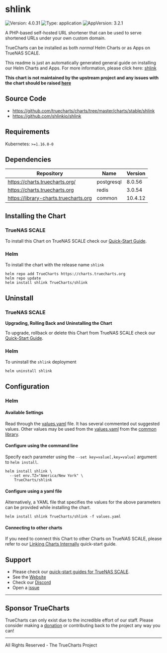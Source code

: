 # shlink

![Version: 4.0.31](https://img.shields.io/badge/Version-4.0.31-informational?style=flat-square) ![Type: application](https://img.shields.io/badge/Type-application-informational?style=flat-square) ![AppVersion: 3.2.1](https://img.shields.io/badge/AppVersion-3.2.1-informational?style=flat-square)

A PHP-based self-hosted URL shortener that can be used to serve shortened URLs under your own custom domain.

TrueCharts can be installed as both *normal* Helm Charts or as Apps on TrueNAS SCALE.

This readme is just an automatically generated general guide on installing our Helm Charts and Apps.
For more information, please click here: [shlink](https://truecharts.org/docs/charts/stable/shlink)

**This chart is not maintained by the upstream project and any issues with the chart should be raised [here](https://github.com/truecharts/charts/issues/new/choose)**

## Source Code

* <https://github.com/truecharts/charts/tree/master/charts/stable/shlink>
* <https://github.com/shlinkio/shlink>

## Requirements

Kubernetes: `>=1.16.0-0`

## Dependencies

| Repository | Name | Version |
|------------|------|---------|
| https://charts.truecharts.org/ | postgresql | 8.0.56 |
| https://charts.truecharts.org | redis | 3.0.54 |
| https://library-charts.truecharts.org | common | 10.4.12 |

## Installing the Chart

### TrueNAS SCALE

To install this Chart on TrueNAS SCALE check our [Quick-Start Guide](https://truecharts.org/docs/manual/SCALE%20Apps/Quick-Start%20Guides/Installing-an-App).

### Helm

To install the chart with the release name `shlink`

```console
helm repo add TrueCharts https://charts.truecharts.org
helm repo update
helm install shlink TrueCharts/shlink
```

## Uninstall

### TrueNAS SCALE

**Upgrading, Rolling Back and Uninstalling the Chart**

To upgrade, rollback or delete this Chart from TrueNAS SCALE check our [Quick-Start Guide](https://truecharts.org/docs/manual/SCALE%20Apps/Quick-Start%20Guides/Upgrade-rollback-delete-an-App).

### Helm

To uninstall the `shlink` deployment

```console
helm uninstall shlink
```

## Configuration

### Helm

#### Available Settings

Read through the [values.yaml](./values.yaml) file. It has several commented out suggested values.
Other values may be used from the [values.yaml](https://github.com/truecharts/library-charts/tree/main/charts/stable/common/values.yaml) from the [common library](https://github.com/k8s-at-home/library-charts/tree/main/charts/stable/common).

#### Configure using the command line

Specify each parameter using the `--set key=value[,key=value]` argument to `helm install`.

```console
helm install shlink \
  --set env.TZ="America/New York" \
    TrueCharts/shlink
```

#### Configure using a yaml file

Alternatively, a YAML file that specifies the values for the above parameters can be provided while installing the chart.

```console
helm install shlink TrueCharts/shlink -f values.yaml
```

#### Connecting to other charts

If you need to connect this Chart to other Charts on TrueNAS SCALE, please refer to our [Linking Charts Internally](https://truecharts.org/docs/manual/SCALE%20Apps/Quick-Start%20Guides/linking-apps) quick-start guide.

## Support

- Please check our [quick-start guides for TrueNAS SCALE](https://truecharts.org/docs/manual/SCALE%20Apps/Quick-Start%20Guides/Important-MUST-READ).
- See the [Website](https://truecharts.org)
- Check our [Discord](https://discord.gg/tVsPTHWTtr)
- Open a [issue](https://github.com/truecharts/apps/issues/new/choose)

---

## Sponsor TrueCharts

TrueCharts can only exist due to the incredible effort of our staff.
Please consider making a [donation](https://truecharts.org/docs/about/sponsor) or contributing back to the project any way you can!

---

All Rights Reserved - The TrueCharts Project
